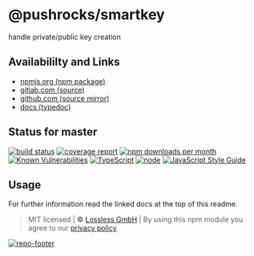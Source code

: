 # @pushrocks/smartkey
handle private/public key creation

## Availabililty and Links
* [npmjs.org (npm package)](https://www.npmjs.com/package/@pushrocks/smartkey)
* [gitlab.com (source)](https://gitlab.com/pushrocks/smartkey)
* [github.com (source mirror)](https://github.com/pushrocks/smartkey)
* [docs (typedoc)](https://pushrocks.gitlab.io/smartkey/)

## Status for master
[![build status](https://gitlab.com/pushrocks/smartkey/badges/master/build.svg)](https://gitlab.com/pushrocks/smartkey/commits/master)
[![coverage report](https://gitlab.com/pushrocks/smartkey/badges/master/coverage.svg)](https://gitlab.com/pushrocks/smartkey/commits/master)
[![npm downloads per month](https://img.shields.io/npm/dm/@pushrocks/smartkey.svg)](https://www.npmjs.com/package/@pushrocks/smartkey)
[![Known Vulnerabilities](https://snyk.io/test/npm/@pushrocks/smartkey/badge.svg)](https://snyk.io/test/npm/@pushrocks/smartkey)
[![TypeScript](https://img.shields.io/badge/TypeScript->=%203.x-blue.svg)](https://nodejs.org/dist/latest-v10.x/docs/api/)
[![node](https://img.shields.io/badge/node->=%2010.x.x-blue.svg)](https://nodejs.org/dist/latest-v10.x/docs/api/)
[![JavaScript Style Guide](https://img.shields.io/badge/code%20style-prettier-ff69b4.svg)](https://prettier.io/)

## Usage

For further information read the linked docs at the top of this readme.

> MIT licensed | **&copy;** [Lossless GmbH](https://lossless.gmbh)
| By using this npm module you agree to our [privacy policy](https://lossless.gmbH/privacy.html)

[![repo-footer](https://pushrocks.gitlab.io/assets/repo-footer.svg)](https://maintainedby.lossless.com)
